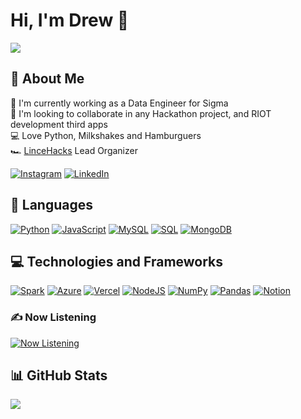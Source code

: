 # Hi, I'm Drew 👋
![](https://quotes-github-readme.vercel.app/api?type=horizontal&theme=dark)

## 💫 About Me
🔭 I'm currently working as a Data Engineer for Sigma<br>🚀 I'm looking to collaborate in any Hackathon project, and RIOT development third apps<br>💻 Love Python, Milkshakes and Hamburguers<br>🏎️ [LinceHacks](https://www.youtube.com/watch?v=Dth5Ww4ZH-A) Lead Organizer

[![Instagram](https://img.shields.io/badge/Instagram-E4405F?style=for-the-badge&logo=Instagram&logoColor=white)](https://instagram.com/https://www.instagram.com/drewdleon/) [![LinkedIn](https://img.shields.io/badge/LinkedIn-0077B5?style=for-the-badge&logo=linkedin&logoColor=white)](https://linkedin.com/in/https://www.linkedin.com/in/andleoncastilleja/) 

## 🧠 Languages
[![Python](https://img.shields.io/badge/python-black?style=for-the-badge&logo=python)](https://github.com/DrewDLeon)
[![JavaScript](https://img.shields.io/badge/javascript-black?style=for-the-badge&logo=javascript)](https://github.com/DrewDLeon)
[![MySQL](https://img.shields.io/badge/mysql-black?style=for-the-badge&logo=mysql)](https://github.com/DrewDLeon)
[![SQL](https://img.shields.io/badge/sql-black?style=for-the-badge&logo=mysql)](https://github.com/I-Am-Xil)
[![MongoDB](https://img.shields.io/badge/mongodb-black?style=for-the-badge&logo=mongodb)](https://github.com/DrewDLeon)



## 💻 Technologies and Frameworks

[![Spark](https://img.shields.io/badge/Apache%20Spark-000000?style=for-the-badge&logo=apachespark&logoColor=white)](https://github.com/DrewDLeon)
[![Azure](https://img.shields.io/badge/Microsoft%20Azure-black?style=for-the-badge&logo=mazure)](https://github.com/DrewDLeon)
[![Vercel](https://img.shields.io/badge/Vercel-black?style=for-the-badge&logo=vercel)](https://github.com/DrewDLeon)
[![NodeJS](https://img.shields.io/badge/Node.JS-black?style=for-the-badge&logo=node.js)](https://github.com/DrewDLeon)
[![NumPy](https://img.shields.io/badge/numpy-black?style=for-the-badge&logo=numpy)](https://github.com/DrewDLeon)
[![Pandas](https://img.shields.io/badge/pandas-black?style=for-the-badge&logo=pandas)](https://github.com/DrewDLeon)
[![Notion](https://img.shields.io/badge/Notion-black?style=for-the-badge&logo=notion)](https://github.com/DrewDLeon)

### ✍️ Now Listening
[![Now Listening](https://spotify-github-profile.kittinanx.com/api/view?uid=rebel.kim73&cover_image=true&theme=novatorem&show_offline=false&background_color=121212&interchange=true&bar_color=53b14f&bar_color_cover=false)](https://spotify-github-profile.kittinanx.com/api/view?uid=rebel.kim73&redirect=true)


## 📊 GitHub Stats

![](https://github-readme-stats.vercel.app/api/top-langs/?username=DrewDLeon&theme=dark&hide=jupyter%20notebook,_border=true&include_all_commits=true&count_private=true&layout=compact)
